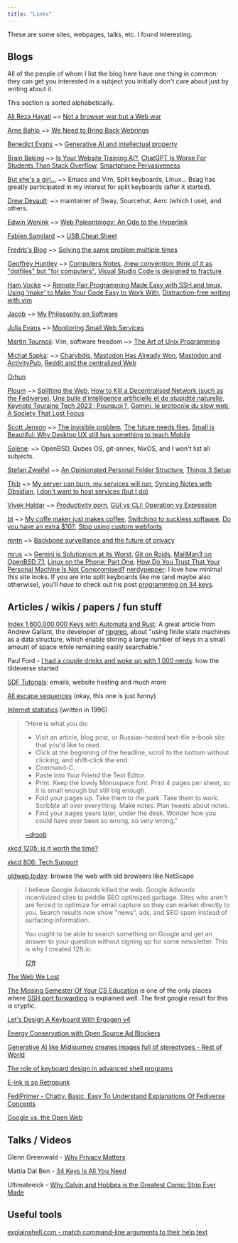 ```yaml
---
title: "Links"
---
```


These are some sites, webpages, talks, etc. I found interesting.

## Blogs

All of the people of whom I list the blog here have one thing in common: they can get you interested in a subject you initially don't care about just by writing about it.

This section is sorted alphabetically.

[Ali Reza Hayati](https://alirezahayati.com/) ~> [Not a browser war but a Web war](https://alirezahayati.com/2023/08/06/not-a-browser-war-but-a-web-war/)

[Arne Bahlo](https://arne.me/) ~> [We Need to Bring Back Webrings](https://arne.me/articles/we-need-to-bring-back-webrings)

[Benedict Evans](https://www.ben-evans.com/) ~> [Generative AI and intellectual property](https://www.ben-evans.com/benedictevans/2023/8/27/generative-ai-ad-intellectual-property)

[Brain Baking](https://brainbaking.com/) ~> [Is Your Website Training AI?](https://brainbaking.com/post/2023/04/is-your-website-training-ai/), [ChatGPT Is Worse For Students Than Stack Overflow](https://brainbaking.com/post/2023/10/chatgpt-is-worse-for-students-than-stack-overflow/), [Smartphone Pervasiveness](https://brainbaking.com/post/2024/04/smartphone-pervasiveness/)

[But she's a girl...](https://www.rousette.org.uk/) ~> Emacs and Vim, Split keyboards, Linux... Bsag has greatly participated in my interest for split keyboards (after it started).

[Drew Devault](https://drewdevault.com): ~> maintainer of Sway, Sourcehut, Aerc (which I use), and others.

[Edwin Wenink](https://www.edwinwenink.xyz/) ~> [Web Paleontology: An Ode to the Hyperlink](https://www.edwinwenink.xyz/etc/web_paleontology/)

[Fabien Sanglard](https://fabiensanglard.net/) ~> [USB Cheat Sheet](https://fabiensanglard.net/usbcheat/index.html)

[Fredrb's Blog](https://blog.fredrb.com/) ~> [Solving the same problem multiple times](https://blog.fredrb.com/2023/09/08/same-problem-multiple-times/)

[Geoffrey Huntley](https://ghuntley.com/) ~> [Computers Notes](https://ghuntley.com/notes/computers/), [/new convention: think of it as "dotfiles" but "for computers"](https://ghuntley.com/slash-new/), [Visual Studio Code is designed to fracture](https://ghuntley.com/fracture/)

[Ham Vocke](https://www.hamvocke.com/blog/) ~> [Remote Pair Programming Made Easy with SSH and tmux](https://www.hamvocke.com/blog/remote-pair-programming-with-tmux/), [Using 'make' to Make Your Code Easy to Work With](https://www.hamvocke.com/blog/makefiles-for-accessibility/), [Distraction-free writing with vim](https://www.hamvocke.com/blog/distraction-free-writing/)

[Jacob](https://jacobwsmith.xyz/) ~> [My Philosophy on Software](https://jacobwsmith.xyz/stories/software_philosophy.html)

[Julia Evans](https://jvns.ca/) ~> [Monitoring Small Web Services](https://jvns.ca/blog/2022/07/09/monitoring-small-web-services/)

[Martin Tournoij](https://www.arp242.net/): Vim, software freedom ~> [The Art of Unix Programming](https://www.arp242.net/the-art-of-unix-programming/)

[Michał Sapka](https://michal.sapka.me/): ~> [Charybdis](https://michal.sapka.me/2023/charybdis/), [Mastodon Has Already Won](https://michal.sapka.me/2023/mastodon-has-already-won/), [Mastodon and ActivityPub](https://michal.sapka.me/2023/mastodon-activity-pub/), [Reddit and the centralized Web](https://michal.sapka.me/2023/reddit-and-the-centralized-web/)

[Orhun](https://blog.orhun.dev/)

[Ploum](https://ploum.net/index_all.html) ~> [Splitting the Web](https://ploum.net/2023-08-01-splitting-the-web.html), [How to Kill a Decentralised Network (such as the Fediverse)](https://ploum.net/2023-06-23-how-to-kill-decentralised-networks.html), [Une bulle d’intelligence artificielle et de stupidité naturelle](https://ploum.net/2024-04-04-la-bulle-ai.html), [Keynote Touraine Tech 2023 : Pourquoi ?](https://ploum.net/2023-03-30-tnt23-pourquoi.html), [Gemini, le protocole du slow web](https://ploum.net/gemini-le-protocole-du-slow-web/index.html), [A Society That Lost Focus](https://ploum.net/2024-03-18-lost-focus.html)

[Scott Jenson](https://jenson.org/) ~> [The invisible problem](https://jenson.org/text/), [The future needs files](https://jenson.org/files/), [Small is Beautiful: Why Desktop UX still has something to teach Mobile](https://jenson.org/small/)

[Solène](https://dataswamp.org/~solene/): ~> OpenBSD, Qubes OS, git-annex, NixOS, and I won't list all subjects.

[Stefan Zweifel](https://stefanzweifel.dev/) ~> [An Opinionated Personal Folder Structure](https://stefanzweifel.dev/posts/2023/09/16/an-opinionated-personal-folder-structure), [Things 3 Setup](https://stefanzweifel.dev/posts/2019/12/26/things-3-setup)

[Thib](https://ergaster.org/blog/1/) ~> [My server can burn, my services will run](https://ergaster.org/posts/2023/10/05-my-server-can-burn/), [Syncing Notes with Obsidian](https://ergaster.org/posts/2023/08/23-syncing-notes-with-obsidian/), [I don't want to host services (but I do)](https://ergaster.org/posts/2023/08/09-i-dont-want-to-host-services-but-i-do/)

[Vivek Haldar](https://blog.vivekhaldar.com/start) ~> [Productivity porn](https://blog.vivekhaldar.com/post/28465017852/productivity-porn), [GUI vs CLI: Operation vs Expression](https://blog.vivekhaldar.com/post/8950163616/gui-vs-cli-operation-vs-expression)

[bt](https://btxx.org/) ~> [My coffe maker just makes coffee](https://bt.ht/one-thing/), [Switching to suckless software](https://bt.ht/suckless/), [Do you have an extra &dollar;10?](https://bt.ht/$10/), [Stop using custom webfonts](https://bt.ht/webfonts/)

[mntn](https://mntn.xyz) ~> [Backbone surveillance and the future of privacy](https://mntn.xyz/posts/2021-08-28-backbone-surveillance-and-the-future-of-privacy/)

[mrus](https://xn--gckvb8fzb.com/) ~> [Gemini is Solutionism at its Worst](https://xn--gckvb8fzb.com/gemini-is-solutionism-at-its-worst#site-main), [Git on Roids](https://xn--gckvb8fzb.com/git-on-roids/#site-main), [MailMan3 on OpenBSD 7.1](https://xn--gckvb8fzb.com/mailman3-on-openbsd-71/#site-main), [Linux on the Phone: Part One](https://xn--gckvb8fzb.com/linux-on-the-phone-part-one/#site-main), [How Do You Trust That Your Personal Machine Is Not Compromised?](https://xn--gckvb8fzb.com/how-do-you-trust-that-your-personal-machine-is-not-compromised/)
[nerdypepper](https://peppe.rs): I love how minimal this site looks. If you are into split keyboards like me (and maybe also otherwise), you'll _have_ to check out his post [programming on 34 keys](https://peppe.rs/posts/programming_on_34_keys/).

## Articles / wikis / papers / fun stuff

[Index 1,600,000,000 Keys with Automata and Rust](https://blog.burntsushi.net/transducers/): A great article from Andrew Gallant, the developer of [ripgrep](https://github.com/BurntSushi/ripgrep), about "using finite state machines as a data structure, which enable storing a large number of keys in a small amount of space while remaining easily searchable."

Paul Ford - [I had a couple drinks and woke up with 1,000 nerds](https://medium.com/message/tilde-club-i-had-a-couple-drinks-and-woke-up-with-1-000-nerds-a8904f0a2ebf): how the tildeverse started

[SDF Tutorials](https://sdf.org/?tutorials): emails, website hosting and much more

[All escape sequences](https://raw.githubusercontent.com/doy/runes/master/doc/all-escapes.txt) (okay, this one is just funny)

[Internet statistics](https://www.mit.edu/~mkgray/net/) (written in 1996)

> "Here is what you do:
>
> - Visit an article, blog post, or Russian-hosted text-file e-book site that you'd like to read.
> - Click at the beginning of the headline, scroll to the bottom without clicking, and shift-click the end.
> - Command-C.
> - Paste into Your Friend the Text Editor.
> - Print. Keep the lovely Monospace font. Print 4 pages per sheet, so it is small enough but still big enough.
> - Fold your pages up. Take them to the park. Take them to work. Scribble all over everything. Make notes. Plan tweets about notes.
> - Find your pages years later, under the desk. Wonder how you could have ever been so wrong, so very wrong."
>
> <cite>[~droob](https://tilde.club/~droob/)</cite>

[xkcd 1205: is it worth the time?](https://xkcd.com/1205/)

[xkcd 806: Tech Support](https://xkcd.com/806/)

[oldweb.today](https://oldweb.today/?browser=ns3-mac#https://tarneo.fr): browse the web with old browsers like NetScape

> I believe Google Adwords killed the web. Google Adwords incentivized sites to peddle SEO optimized garbage. Sites who aren't are forced to optimize for email capture so they can market directly to you. Search results now show "news", ads, and SEO spam instead of surfacing information.
>
> You ought to be able to search something on Google and get an answer to your question without signing up for some newsletter. This is why I created 12ft.io.
>
> <cite>[12ft](https://12ft.io)</cite>

[The Web We Lost](https://www.anildash.com/2012/12/13/the_web_we_lost/)

[The Missing Semester Of Your CS Education](https://missing.csail.mit.edu/) is one of the only places where [SSH port forwarding](https://missing.csail.mit.edu/2020/command-line/#port-forwarding) is explained well. The first google result for this is cryptic.

[Let's Design A Keyboard With Ergogen v4](https://flatfootfox.com/ergogen-introduction/)

[Energy Conservation with Open Source Ad Blockers](https://www.mdpi.com/2227-7080/8/2/18)

[Generative AI like Midjourney creates images full of stereotypes - Rest of World](https://restofworld.org/2023/ai-image-stereotypes/)

[The role of keyboard design in advanced shell programs](https://nyxt.atlas.engineer/article/keyboard.org)

[E-ink is so Retropunk](https://rmkit.dev/eink-is-so-retropunk/)

[FediPrimer - Chatty, Basic, Easy To Understand Explanations Of Fediverse Concepts](http://fediprimer.org/index.php)

[Google vs. the Open Web](https://interpeer.io/blog/2023/07/google-vs-the-open-web/)

## Talks / Videos

Glenn Greenwald - [Why Privacy Matters](https://iv.renn.es/watch?v=pcSlowAhvUk)

Mattia Dal Ben - [34 Keys Is All You Need](https://iv.renn.es/watch?v=unMXQTSQEak)

Ultimateeick - [Why Calvin and Hobbes is the Greatest Comic Strip Ever Made](https://iv.renn.es/watch?v=vMD3casO_q4)

## Useful tools

[explainshell.com - match command-line arguments to their help text](https://explainshell.com/)
